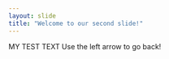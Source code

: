 ```yaml
---
layout: slide
title: "Welcome to our second slide!"
---
```

MY TEST TEXT
Use the left arrow to go back!
